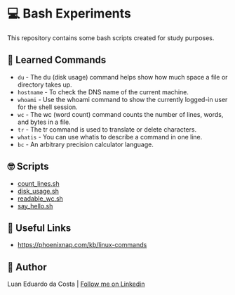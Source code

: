 # :computer: Bash Experiments

This repository contains some bash scripts created for study purposes.

## :green_book: Learned Commands

- `du` - The du (disk usage) command helps show how much space a file or directory takes up.
- `hostname` - To check the DNS name of the current machine.
- `whoami` - Use the whoami command to show the currently logged-in user for the shell session.
- `wc` - The wc (word count) command counts the number of lines, words, and bytes in a file.
- `tr` - The tr command is used to translate or delete characters.
- `whatis` - You can use whatis to describe a command in one line.
- `bc` - An arbitrary precision calculator language.

## :nerd_face: Scripts

- [count_lines.sh](./scripts/count_lines.sh)
- [disk_usage.sh](./scripts/disk_usage.sh)
- [readable_wc.sh](./scripts/readable_wc.sh)
- [say_hello.sh](./scripts/say_hello.sh)

## :link: Useful Links

- https://phoenixnap.com/kb/linux-commands

## :man: Author

Luan Eduardo da Costa | [Follow me on Linkedin](https://www.linkedin.com/in/luaneducosta)
